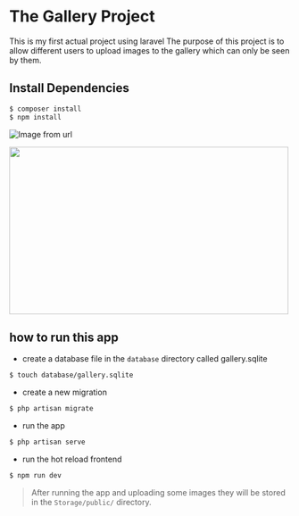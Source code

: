 # The Gallery Project
This is my first actual project using laravel
The purpose of this project is to allow different users to upload images to the gallery which can only be seen by them.

## Install Dependencies
```bash
$ composer install
$ npm install
```

![Image from url](https://upload.wikimedia.org/wikipedia/commons/thumb/b/b6/Felis_catus-cat_on_snow.jpg/269px-Felis_catus-cat_on_snow.jpg)

<img src="https://upload.wikimedia.org/wikipedia/commons/thumb/b/b6/Felis_catus-cat_on_snow.jpg/269px-Felis_catus-cat_on_snow.jpg"  height="300" width="500" />

## how to run this app
- create a database file in the `database` directory called gallery.sqlite
```bash
$ touch database/gallery.sqlite
```

- create a new migration
```bash
$ php artisan migrate
```

- run the app
```bash
$ php artisan serve
```

- run the hot reload frontend
```bash
$ npm run dev
```

> After running the app and uploading some images they will be stored in the `Storage/public/` directory.


